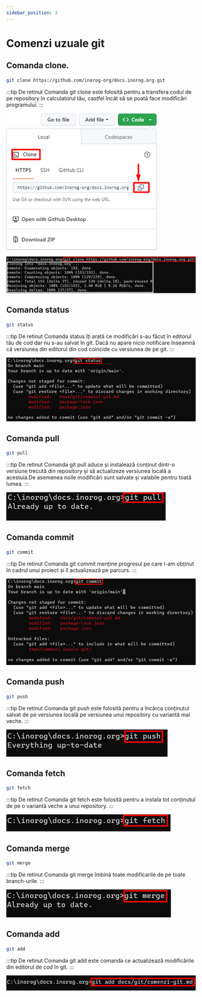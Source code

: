 ```yaml
---
sidebar_position: 3
---
```


# Comenzi uzuale git

## Comanda clone. 

```bash
git clone https://github.com/inorog-org/docs.inorog.org.git
```

:::tip De retinut
 Comanda git clone este folosită pentru a transfera codul de pe repository în calculatorul tău, castfel încât să se poată face modificări programului.
:::

![Clone](../../repo/Screenshot_17.png)

![Clone 1](../../repo/Comenzi/Screenshot_18.png)


## Comanda status

```bash
git status
```

:::tip De retinut
Comanda status îți arată ce modificări s-au făcut în editorul tău de cod dar nu s-au salvat în git. Dacă nu apare nicio notificare înseamnă că versiunea din editorul din cod coincide cu versiunea de pe git.
:::

![Status](../../repo/Comenzi/Screenshot_9.png)

## Comanda pull

```bash
git pull 
```

:::tip De retinut
Comanda git pull aduce și instalează conținut dintr-o versiune trecută din repository și să actualizeze versiunea locală a acestuia.De asemenea noile modificări sunt salvate și valabile pentru toată lumea.
:::

![Pull](../../repo/Comenzi/Screenshot_10.png)
## Comanda commit

```bash
git commit
```

:::tip De retinut
Comanda git commit menține progresul pe care l-am obținut în cadrul unui proiect și îl actualizează pe parcurs.
:::

![Commit](../../repo/Comenzi/Screenshot_11.png)

## Comanda push

```bash
git push
``` 

:::tip De retinut
Comanda git push este folosită pentru a încărca conținutul salvat de pe versiunea locală pe versiunea unui repository cu variantă mai veche.
:::

![Push](../../repo/Comenzi/Screenshot_13.png)

## Comanda fetch

```bash
git fetch
```

:::tip De retinut
Comanda git fetch este folosită pentru a instala tot conținutul de pe o variantă veche a unui repository. 
:::

![Fetch](../../repo/Comenzi/Screenshot_14.png)

## Comanda merge

```bash
git merge
```

:::tip De retinut
Comanda git merge îmbină toate modificarile de pe toate branch-urile.
:::

![Merge](../../repo/Comenzi/Screenshot_15.png)

## Comanda add

```bash
git add 
```
:::tip De retinut
Comanda git add este comanda ce actualizează modificările din editorul de cod în git.
:::

![Add](../../repo/Comenzi/Screenshot_16.png) 
